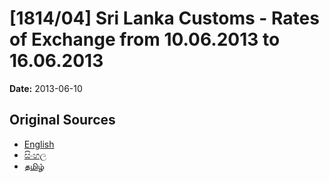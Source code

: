 # [1814/04] Sri Lanka Customs - Rates of Exchange from 10.06.2013 to 16.06.2013

**Date:** 2013-06-10

## Original Sources

- [English](https://documents.gov.lk/view/extra-gazettes/2013/6/1814-04_E.pdf)
- [සිංහල](https://documents.gov.lk/view/extra-gazettes/2013/6/1814-04_S.pdf)
- [தமிழ்](https://documents.gov.lk/view/extra-gazettes/2013/6/1814-04_T.pdf)
